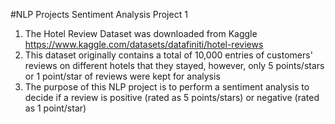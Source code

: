 #NLP Projects
Sentiment Analysis Project 1
1. The Hotel Review Dataset was downloaded from Kaggle https://www.kaggle.com/datasets/datafiniti/hotel-reviews
2. This dataset originally contains a total of 10,000 entries of customers' reviews on different hotels that they stayed, however, only 5 points/stars or 1 point/star of reviews were kept for analysis
3. The purpose of this NLP project is to perform a sentiment analysis to decide if a review is positive (rated as 5 points/stars) or negative (rated as 1 point/star)
